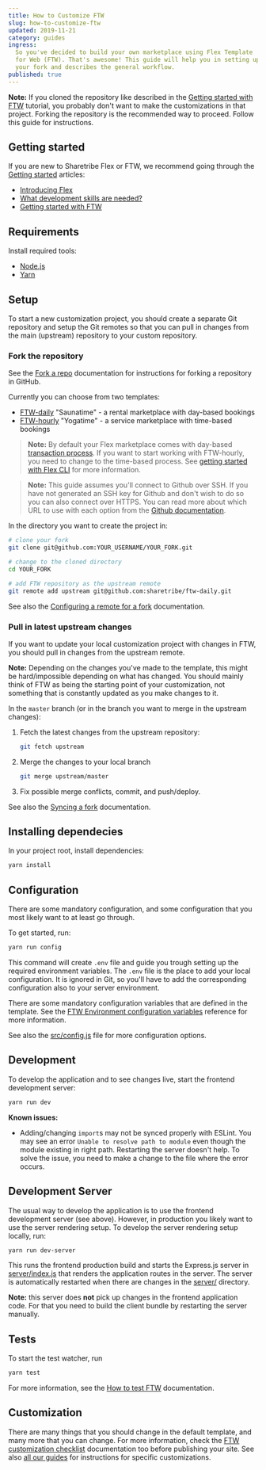 ```yaml
---
title: How to Customize FTW
slug: how-to-customize-ftw
updated: 2019-11-21
category: guides
ingress:
  So you've decided to build your own marketplace using Flex Template
  for Web (FTW). That's awesome! This guide will help you in setting up
  your fork and describes the general workflow.
published: true
---
```


**Note:** If you cloned the repository like described in the
[Getting started with FTW](/tutorials/getting-started-with-ftw/)
tutorial, you probably don't want to make the customizations in that
project. Forking the repository is the recommended way to proceed.
Follow this guide for instructions.

## Getting started

If you are new to Sharetribe Flex or FTW, we recommend going through the
[Getting started](/background/getting-started/) articles:

- [Introducing Flex](/background/introducing-flex/)
- [What development skills are needed?](/background/development-skills/)
- [Getting started with FTW](/tutorials/getting-started-with-ftw/)

## Requirements

Install required tools:

- [Node.js](https://nodejs.org/)
- [Yarn](https://yarnpkg.com/)

## Setup

To start a new customization project, you should create a separate Git
repository and setup the Git remotes so that you can pull in changes
from the main (upstream) repository to your custom repository.

### Fork the repository

See the [Fork a repo](https://help.github.com/en/articles/fork-a-repo)
documentation for instructions for forking a repository in GitHub.

Currently you can choose from two templates:

- [FTW-daily](https://github.com/sharetribe/ftw-daily) "Saunatime" - a
  rental marketplace with day-based bookings
- [FTW-hourly](https://github.com/sharetribe/ftw-hourly) "Yogatime" - a
  service marketplace with time-based bookings

> **Note:** By default your Flex marketplace comes with day-based
> [transaction process](https://www.sharetribe.com/docs/background/transaction-process/).
> If you want to start working with FTW-hourly, you need to change to
> the time-based process. See
> [getting started with Flex CLI](https://www.sharetribe.com/docs/tutorials/getting-started-with-flex-cli/)
> for more information.

> **Note:** This guide assumes you'll connect to Github over SSH. If you have
> not generated an SSH key for Github and don't wish to do so you can also
> connect over HTTPS. You can read more about which URL to use with each option
> from the [Github
> documentation](https://help.github.com/en/github/using-git/which-remote-url-should-i-use).

In the directory you want to create the project in:

```bash
# clone your fork
git clone git@github.com:YOUR_USERNAME/YOUR_FORK.git

# change to the cloned directory
cd YOUR_FORK

# add FTW repository as the upstream remote
git remote add upstream git@github.com:sharetribe/ftw-daily.git
```

See also the
[Configuring a remote for a fork](https://help.github.com/en/articles/configuring-a-remote-for-a-fork)
documentation.

### Pull in latest upstream changes

If you want to update your local customization project with changes in
FTW, you should pull in changes from the upstream remote.

**Note:** Depending on the changes you've made to the template, this
might be hard/impossible depending on what has changed. You should
mainly think of FTW as being the starting point of your customization,
not something that is constantly updated as you make changes to it.

In the `master` branch (or in the branch you want to merge in the
upstream changes):

1.  Fetch the latest changes from the upstream repository:

    ```bash
    git fetch upstream
    ```

1.  Merge the changes to your local branch

    ```bash
    git merge upstream/master
    ```

1.  Fix possible merge conflicts, commit, and push/deploy.

See also the
[Syncing a fork](https://help.github.com/en/articles/syncing-a-fork)
documentation.

## Installing dependecies

In your project root, install dependencies:

```bash
yarn install
```

## Configuration

There are some mandatory configuration, and some configuration that you
most likely want to at least go through.

To get started, run:

```bash
yarn run config
```

This command will create `.env` file and guide you trough setting up the
required environment variables. The `.env` file is the place to add your
local configuration. It is ignored in Git, so you'll have to add the
corresponding configuration also to your server environment.

There are some mandatory configuration variables that are defined in the
template. See the
[FTW Environment configuration variables](/references/ftw-env/)
reference for more information.

See also the
[src/config.js](https://github.com/sharetribe/ftw-daily/blob/master/src/config.js)
file for more configuration options.

## Development

To develop the application and to see changes live, start the frontend
development server:

```bash
yarn run dev
```

**Known issues:**

- Adding/changing `import`s may not be synced properly with ESLint. You
  may see an error `Unable to resolve path to module` even though the
  module existing in right path. Restarting the server doesn't help. To
  solve the issue, you need to make a change to the file where the error
  occurs.

## Development Server

The usual way to develop the application is to use the frontend
development server (see above). However, in production you likely want
to use the server rendering setup. To develop the server rendering setup
locally, run:

```bash
yarn run dev-server
```

This runs the frontend production build and starts the Express.js server
in
[server/index.js](https://github.com/sharetribe/ftw-daily/blob/master/server/index.js)
that renders the application routes in the server. The server is
automatically restarted when there are changes in the
[server/](https://github.com/sharetribe/ftw-daily/tree/master/server)
directory.

**Note:** this server does **not** pick up changes in the frontend
application code. For that you need to build the client bundle by
restarting the server manually.

## Tests

To start the test watcher, run

```bash
yarn test
```

For more information, see the
[How to test FTW](/guides/how-to-test-ftw/) documentation.

## Customization

There are many things that you should change in the default template,
and many more that you can change. For more information, check the
[FTW customization checklist](/guides/ftw-customization-checklist/)
documentation too before publishing your site. See also
[all our guides](/guides/) for instructions for specific customizations.

